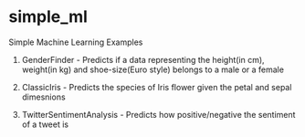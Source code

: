 # simple_ml
Simple Machine Learning Examples

1. GenderFinder - Predicts if a data representing the height(in cm), weight(in kg) and shoe-size(Euro style) belongs to a male or a female

2. ClassicIris - Predicts the species of Iris flower given the petal and sepal dimesnions

3. TwitterSentimentAnalysis - Predicts how positive/negative the sentiment of a tweet is
